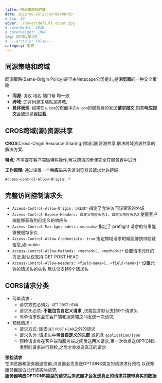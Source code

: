 ```yaml
---
title: 同源策略和跨域
date: 2022-08-26T23:43:00+08:00
# top: 10
cover: ./cover/default_cover.jpg
# coverWidth: 1920
# coverHeight: 1080
tag: [前端,笔记]
# ---article: false---
category: 笔记
---
```



## 同源策略和跨域

同源策略(Same-Origin Policy)最早由Netscape公司提出,是**浏览器**的一种安全策略

- **同源**: 协议 域名 端口号 均一致
- **跨域**: 违背同源策略就是跨域,
- **具体表现**: 如果在`a.com`的页面中向`b.com`的服务器的发送**请求报文**,则其**响应报文**会被浏览器**拦截**.

## CROS跨域(源)资源共享

**CROS**(Cross-Origin Resource Sharing)跨域(源)资源共享,解决跨域资源共享的解决方案.

**特点**: 不需要在客户端做特殊操作,解决跨域的步骤完全在服务器中进行.

**工作原理**: 通过设置一个**响应头**来告诉浏览器该请求允许跨域

```
Access-Control-Allow-Origin: *
```

## 完整访问控制请求头

- `Access-Control-Allow-Origin: URL或*` 指定了允许访问该资源的外域
- `Access-Control-Expose-Headers: 自定义响应头名1, 自定义响应头名2` 使得客户端能够获取到自定义的响应头
- `Access-Control-Max-Age: <delta-seconds>` 指定了 preflight 请求的结果能够被缓存多久
- `Access-Control-Allow-Credentials: true` 指定跨域请求时候能够携带验证信息,如cookie
- `Access-Control-Allow-Methods: <method>[, <method>]*` 设置请求允许的方法,默认仅支持 GET POST HEAD
- `Access-Control-Allow-Headers: <field-name>[, <field-name>]*` 设置允许的请求头的头名,默认仅支持9个请求头

## CORS请求分类

- 简单请求 :
  - 请求方式必须为: `GET` `POST` `HEAD`
  - 请求头必须: **不能包含自定义请求** ,仅能包含默认支持9个请求头
  - 简单请求仅会在客户端和服务端之间发送一次请求,
- 预检请求 :
  - 请求方式: 除去`GET` `POST` `HEAD`之外的请求
  - 请求头为: 请求头中**包含自定义的头部** 或包含 `application/json`
  - 预检请求会在客户端和服务端之间发送两次请求,第一次会发送OPTIONS类型的请求进行预检,之后才会发送真正的请求

**预检请求**  
在浏览器和服务器通信前,浏览器会先发送OPTIONS类型的请求进行预检,以获知服务器是否允许该实际请求,  
**服务器响应OPTIONS类型的请求后浏览器才会发送真正的请求并携带真实的数据**
